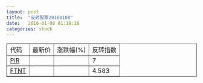 ```yaml
---
layout: post
title:  "反转股票20160108"
date:   2016-01-08 01:18:18
categories: stock
---
```


<script type="text/javascript">
var stockList = []
stockList.push('gb_pir');
stockList.push('gb_ftnt');
</script>

<table border="1">
 <tr>
 <td>代码</td>
  <td>最新价</td>
  <td>涨跌幅(%)</td>
 <td>反转指数</td>
</tr>
  <tr id="pir"><td><a href="http://stock.finance.sina.com.cn/usstock/quotes/PIR.html" target="_blank">PIR</a></td><td></td><td></td><td>7</td></tr>
  <tr id="ftnt"><td><a href="http://stock.finance.sina.com.cn/usstock/quotes/FTNT.html" target="_blank">FTNT</a></td><td></td><td></td><td>4.583</td></tr>
</table>
